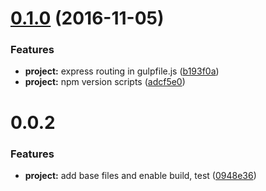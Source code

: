 <a name="0.1.0"></a>
# [0.1.0](https://github.com/SpoonX/aurelia-plugin-skeleton/compare/0.0.2...v0.1.0) (2016-11-05)


### Features

* **project:** express routing in gulpfile.js ([b193f0a](https://github.com/SpoonX/aurelia-plugin-skeleton/commit/b193f0a))
* **project:** npm version scripts ([adcf5e0](https://github.com/SpoonX/aurelia-plugin-skeleton/commit/adcf5e0))



<a name="0.0.2"></a>
# 0.0.2


### Features

* **project:** add base files and enable build, test ([0948e36](https://github.com/SpoonX/aurelia-plugin-skeleton/commit/0948e36))




